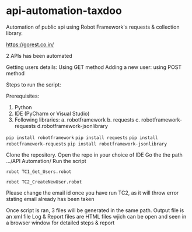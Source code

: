 # api-automation-taxdoo
Automation of public api using Robot Framework's requests & collection library.

https://gorest.co.in/

2 APIs has been automated

Getting users details: Using GET method
Adding a new user: using POST method

Steps to run the script:

Prerequisites: 
1. Python
2. IDE (PyCharm or Visual Studio)
3. Following libraries:
  a. robotframework
  b. requests
  c. robotframework-requests
  d.robotframework-jsonlibrary
  
  ```pip install robotframework```
  ```pip install requests```
  ```pip install robotframework-requests```
  ```pip install robotframework-jsonlibrary```
  
  Clone the repository.
  Open the repo in your choice of IDE
  Go the the path
  .../API Automation/
  Run the script
  
  ```robot TC1_Get_Users.robot```
  
  ```robot TC2_CreateNewUser.robot```
  
 Please change the email id once you have run TC2, as it will throw error stating email already has been taken
 
 Once script is ran, 3 files will be generated in the same path.
 Output file is an xml file
 Log & Report files are HTML files wjich can be open and seen in a browser window for detailed steps & report
